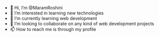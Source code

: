 - 👋 Hi, I’m @MaramRoshini
- 👀 I’m interested in learning new technologies
- 🌱 I’m currently learning web development 
- 💞️ I’m looking to collaborate on any kind of web development projects
- 📫 How to reach me is through my profile 

<!---
MaramRoshini/MaramRoshini is a ✨ special ✨ repository because its `README.md` (this file) appears on your GitHub profile.
You can click the Preview link to take a look at your changes.
--->
